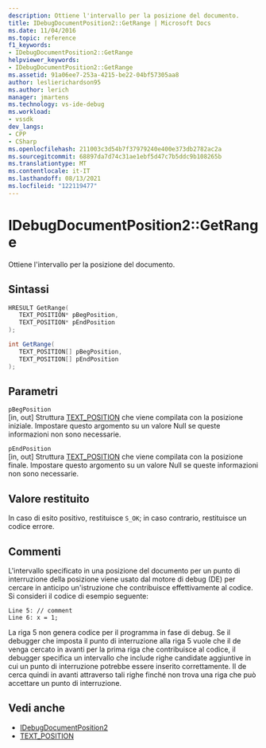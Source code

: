```yaml
---
description: Ottiene l'intervallo per la posizione del documento.
title: IDebugDocumentPosition2::GetRange | Microsoft Docs
ms.date: 11/04/2016
ms.topic: reference
f1_keywords:
- IDebugDocumentPosition2::GetRange
helpviewer_keywords:
- IDebugDocumentPosition2::GetRange
ms.assetid: 91a06ee7-253a-4215-be22-04bf57305aa8
author: leslierichardson95
ms.author: lerich
manager: jmartens
ms.technology: vs-ide-debug
ms.workload:
- vssdk
dev_langs:
- CPP
- CSharp
ms.openlocfilehash: 211003c3d54b7f37979240e400e373db2782ac2a
ms.sourcegitcommit: 68897da7d74c31ae1ebf5d47c7b5ddc9b108265b
ms.translationtype: MT
ms.contentlocale: it-IT
ms.lasthandoff: 08/13/2021
ms.locfileid: "122119477"
---
```

# <a name="idebugdocumentposition2getrange"></a>IDebugDocumentPosition2::GetRange
Ottiene l'intervallo per la posizione del documento.

## <a name="syntax"></a>Sintassi

```cpp
HRESULT GetRange( 
   TEXT_POSITION* pBegPosition,
   TEXT_POSITION* pEndPosition
);
```

```csharp
int GetRange( 
   TEXT_POSITION[] pBegPosition,
   TEXT_POSITION[] pEndPosition
);
```

## <a name="parameters"></a>Parametri
`pBegPosition`\
[in, out] Struttura [TEXT_POSITION](../../../extensibility/debugger/reference/text-position.md) che viene compilata con la posizione iniziale. Impostare questo argomento su un valore Null se queste informazioni non sono necessarie.

`pEndPosition`\
[in, out] Struttura [TEXT_POSITION](../../../extensibility/debugger/reference/text-position.md) che viene compilata con la posizione finale. Impostare questo argomento su un valore Null se queste informazioni non sono necessarie.

## <a name="return-value"></a>Valore restituito
 In caso di esito positivo, restituisce `S_OK`; in caso contrario, restituisce un codice errore.

## <a name="remarks"></a>Commenti
 L'intervallo specificato in una posizione del documento per un punto di interruzione della posizione viene usato dal motore di debug (DE) per cercare in anticipo un'istruzione che contribuisce effettivamente al codice. Si consideri il codice di esempio seguente:

```
Line 5: // comment
Line 6: x = 1;
```

 La riga 5 non genera codice per il programma in fase di debug. Se il debugger che imposta il punto di interruzione alla riga 5 vuole che il de venga cercato in avanti per la prima riga che contribuisce al codice, il debugger specifica un intervallo che include righe candidate aggiuntive in cui un punto di interruzione potrebbe essere inserito correttamente. Il de cerca quindi in avanti attraverso tali righe finché non trova una riga che può accettare un punto di interruzione.

## <a name="see-also"></a>Vedi anche
- [IDebugDocumentPosition2](../../../extensibility/debugger/reference/idebugdocumentposition2.md)
- [TEXT_POSITION](../../../extensibility/debugger/reference/text-position.md)

